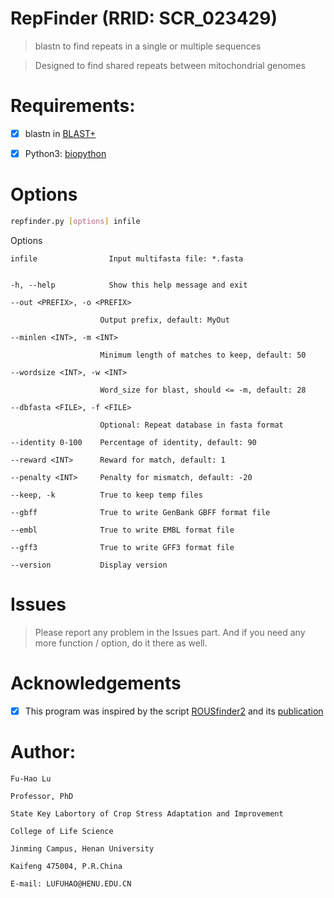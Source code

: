 # RepFinder (RRID: SCR_023429)

> blastn to find repeats in a single or multiple sequences

> Designed to find shared repeats between mitochondrial genomes

# Requirements:

- [x] blastn in [BLAST+](ftp://ftp.ncbi.nlm.nih.gov/blast/executables/blast+/LATEST/)

- [x] Python3: [biopython](https://biopython.org/)

# Options

```bash
repfinder.py [options] infile
```
Options

    infile                Input multifasta file: *.fasta


    -h, --help            Show this help message and exit

    --out <PREFIX>, -o <PREFIX>

                        Output prefix, default: MyOut

    --minlen <INT>, -m <INT>

                        Minimum length of matches to keep, default: 50

    --wordsize <INT>, -w <INT>

                        Word_size for blast, should <= -m, default: 28

    --dbfasta <FILE>, -f <FILE>

                        Optional: Repeat database in fasta format

    --identity 0-100    Percentage of identity, default: 90

    --reward <INT>      Reward for match, default: 1

    --penalty <INT>     Penalty for mismatch, default: -20

    --keep, -k          True to keep temp files

    --gbff              True to write GenBank GBFF format file

    --embl              True to write EMBL format file

    --gff3              True to write GFF3 format file

    --version           Display version

# Issues

> Please report any problem in the Issues part. And if you need any more function / option, do it there as well.

# Acknowledgements

- [x] This program was inspired by the script [ROUSfinder2](https://github.com/flydoc2000/ROUSfinder) and its [publication](https://doi.org/10.1534/g3.118.200948)

# Author:

    Fu-Hao Lu

    Professor, PhD

    State Key Labortory of Crop Stress Adaptation and Improvement

    College of Life Science

    Jinming Campus, Henan University

    Kaifeng 475004, P.R.China

    E-mail: LUFUHAO@HENU.EDU.CN
